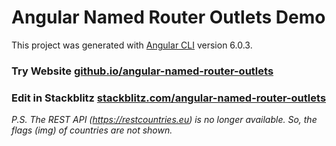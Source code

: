# Angular Named Router Outlets Demo

This project was generated with [Angular CLI](https://github.com/angular/angular-cli) version 6.0.3.

### Try Website [github.io/angular-named-router-outlets](https://harbirchahal.github.io/angular-named-router-outlets-demo/)

### Edit in Stackblitz [stackblitz.com/angular-named-router-outlets](https://stackblitz.com/edit/angular-named-router-outlets-demo)

_P.S. The REST API (https://restcountries.eu) is no longer available. So, the flags (img) of countries are not shown._
